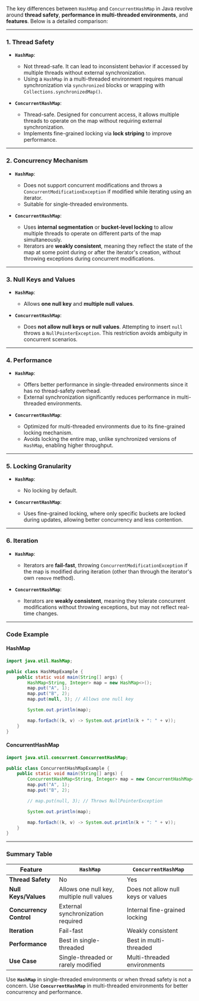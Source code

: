 The key differences between `HashMap` and `ConcurrentHashMap` in Java revolve around **thread safety**, **performance in multi-threaded environments**, and **features**. Below is a detailed comparison:

---

### **1. Thread Safety**

- **`HashMap`**:
    - Not thread-safe. It can lead to inconsistent behavior if accessed by multiple threads without external synchronization.
    - Using a `HashMap` in a multi-threaded environment requires manual synchronization via `synchronized` blocks or wrapping with `Collections.synchronizedMap()`.

- **`ConcurrentHashMap`**:
    - Thread-safe. Designed for concurrent access, it allows multiple threads to operate on the map without requiring external synchronization.
    - Implements fine-grained locking via **lock striping** to improve performance.

---

### **2. Concurrency Mechanism**

- **`HashMap`**:
    - Does not support concurrent modifications and throws a `ConcurrentModificationException` if modified while iterating using an iterator.
    - Suitable for single-threaded environments.

- **`ConcurrentHashMap`**:
    - Uses **internal segmentation** or **bucket-level locking** to allow multiple threads to operate on different parts of the map simultaneously.
    - Iterators are **weakly consistent**, meaning they reflect the state of the map at some point during or after the iterator's creation, without throwing exceptions during concurrent modifications.

---

### **3. Null Keys and Values**

- **`HashMap`**:
    - Allows **one null key** and **multiple null values**.

- **`ConcurrentHashMap`**:
    - Does **not allow null keys or null values**. Attempting to insert `null` throws a `NullPointerException`. This restriction avoids ambiguity in concurrent scenarios.

---

### **4. Performance**

- **`HashMap`**:
    - Offers better performance in single-threaded environments since it has no thread-safety overhead.
    - External synchronization significantly reduces performance in multi-threaded environments.

- **`ConcurrentHashMap`**:
    - Optimized for multi-threaded environments due to its fine-grained locking mechanism.
    - Avoids locking the entire map, unlike synchronized versions of `HashMap`, enabling higher throughput.

---

### **5. Locking Granularity**

- **`HashMap`**:
    - No locking by default.

- **`ConcurrentHashMap`**:
    - Uses fine-grained locking, where only specific buckets are locked during updates, allowing better concurrency and less contention.

---

### **6. Iteration**

- **`HashMap`**:
    - Iterators are **fail-fast**, throwing `ConcurrentModificationException` if the map is modified during iteration (other than through the iterator's own `remove` method).

- **`ConcurrentHashMap`**:
    - Iterators are **weakly consistent**, meaning they tolerate concurrent modifications without throwing exceptions, but may not reflect real-time changes.

---

### **Code Example**

#### **HashMap**

```java
import java.util.HashMap;

public class HashMapExample {
    public static void main(String[] args) {
        HashMap<String, Integer> map = new HashMap<>();
        map.put("A", 1);
        map.put("B", 2);
        map.put(null, 3); // Allows one null key

        System.out.println(map);

        map.forEach((k, v) -> System.out.println(k + ": " + v));
    }
}
```

#### **ConcurrentHashMap**

```java
import java.util.concurrent.ConcurrentHashMap;

public class ConcurrentHashMapExample {
    public static void main(String[] args) {
        ConcurrentHashMap<String, Integer> map = new ConcurrentHashMap<>();
        map.put("A", 1);
        map.put("B", 2);

        // map.put(null, 3); // Throws NullPointerException

        System.out.println(map);

        map.forEach((k, v) -> System.out.println(k + ": " + v));
    }
}
```

---

### **Summary Table**

| Feature                  | `HashMap`                       | `ConcurrentHashMap`              |
|--------------------------|----------------------------------|-----------------------------------|
| **Thread Safety**        | No                              | Yes                              |
| **Null Keys/Values**     | Allows one null key, multiple null values | Does not allow null keys or values |
| **Concurrency Control**  | External synchronization required | Internal fine-grained locking    |
| **Iteration**            | Fail-fast                      | Weakly consistent                |
| **Performance**          | Best in single-threaded         | Best in multi-threaded           |
| **Use Case**             | Single-threaded or rarely modified | Multi-threaded environments       |

Use **`HashMap`** in single-threaded environments or when thread safety is not a concern. Use **`ConcurrentHashMap`** in multi-threaded environments for better concurrency and performance.